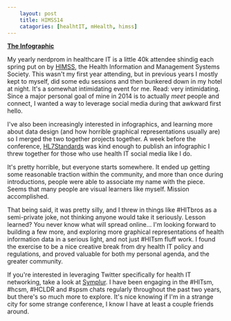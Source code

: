 ```yaml
---
    layout: post
    title: HIMSS14
    catagories: [healhtIT, mHealth, himss]
---
```




**[The Infographic][2]**

My yearly nerdprom in healthcare IT is a little 40k attendee shindig each spring put on by [HIMSS][1], the Health Information and Management Systems Society. This wasn't my first year attending, but in previous years I mostly kept to myself, did some edu sessions and then bunkered down in my hotel at night.  It's a somewhat intimidating event for me.  Read: very intimidating. Since a major personal goal of mine in 2014 is to actually _meet_ people and connect, I wanted a way to leverage social media during that awkward first hello. 

I've also been increasingly interested in infographics, and learning more about data design (and how horrible graphical representations usually are) so I merged the two together projects together.  A week before the conference, [HL7Standards][2] was kind enough to publish an infographic I threw together for those who use health IT social media like I do. 

It's pretty horrible, but everyone starts somewhere.  It ended up getting some reasonable traction within the community, and more than once during introductions, people were able to associate my name with the piece.  Seems that many people are visual learners like myself. Mission accomplished.

That being said, it was pretty silly, and I threw in things like #HITbros as a semi-private joke, not thinking anyone would take it seriously.  Lesson learned?  You never know what will spread online...  I'm looking forward to building a few more, and exploring more graphical representations of health information data in a serious light, and not just #HITsm fluff work.  I found the exercise to be a nice creative break from dry health IT policy and regulations, and proved valuable for both my personal agenda, and the greater community. 


If you're interested in leveraging Twitter specifically for health IT networking, take a look at [Symplur][3].  I have been engaging in the #HITsm, #hcsm, #HCLDR and #spsm chats regularly throughout the past two years, but there's so much more to explore.  It's nice knowing if I'm in a strange city for some strange conference, I know I have at least a couple friends around. 


[1]: http://www.himssconference.org/
[2]: http://www.hl7standards.com/blog/2014/02/19/infographic-social-media-in-health-technology/
[3]: http://www.symplur.com/healthcare-hashtags/tweet-chats/
